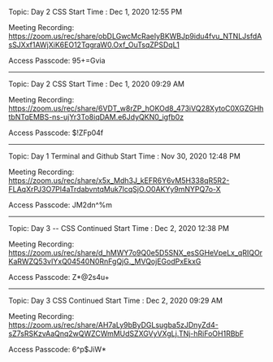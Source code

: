 
Topic: Day 2 CSS
Start Time : Dec 1, 2020 12:55 PM

Meeting Recording:
https://zoom.us/rec/share/obDLGwcMcRaeIyBKWBJp9idu4fvu_NTNLJsfdAsSJXxf1AWjXiK6EO12TqgraW0.Oxf_OuTsqZPSDqL1

Access Passcode: 95+=Gvia

---

Topic: Day 2 CSS
Start Time : Dec 1, 2020 09:29 AM

Meeting Recording:
https://zoom.us/rec/share/6VDT_w8rZP_hOKOd8_473iVQ28XytoC0XGZGHhtbNTqEMBS-ns-ujYr3To8iqDAM.e6JdyQKN0_igfb0z

Access Passcode: $!ZFp04f

---
Topic: Day 1 Terminal and Github
Start Time : Nov 30, 2020 12:48 PM

Meeting Recording:
https://zoom.us/rec/share/x5x_Mdh3J_kEFR6Y6vM5H338qR5R2-FLAqXrPJ3O7Pl4aTrdabvntqMuk7lcqSjO.O0AKYy9mNYPQ7o-X

Access Passcode: JM2dn^%m

---

Topic: Day 3 -- CSS Continued
Start Time : Dec 2, 2020 12:38 PM

Meeting Recording:
https://zoom.us/rec/share/d_hMWY7o9Q0e5D5SNX_esSGHeVpeLx_qRIQOrKaRWZQ53vIYxQ04540N0RnFgQjG._MVQojEGodPxEkxG

Access Passcode: Z*@2s4u+

---

Topic: Day 3 CSS Continued
Start Time : Dec 2, 2020 09:29 AM

Meeting Recording:
https://zoom.us/rec/share/AH7aLy9bByDGLsugba5zJDnyZd4-sZ7sRSKzvAaQnq2wQWZCWmMUdSZXGVyVXgLj.TNj-hRiFoOH1RBbF

Access Passcode: 6^p$JiW*